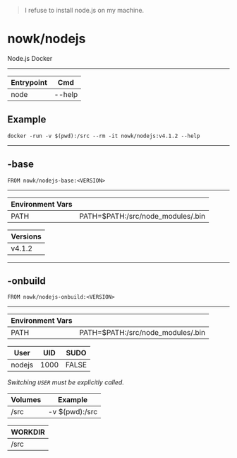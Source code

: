 > I refuse to install node.js on my machine.

# nowk/nodejs

Node.js Docker

---

| Entrypoint | Cmd     |
| ---------- | ------- |
| node       | --help  |

## Example

    docker -run -v $(pwd):/src --rm -it nowk/nodejs:v4.1.2 --help


---

## -base

    FROM nowk/nodejs-base:<VERSION>

---

| Environment Vars |                         |
| ---------------- | --------------------------------- |
| PATH             | PATH=$PATH:/src/node_modules/.bin |

| Versions |
| -------- |
| v4.1.2   |


---

## -onbuild

    FROM nowk/nodejs-onbuild:<VERSION>

---

| Environment Vars |                                   |
| ---------------- | --------------------------------- |
| PATH             | PATH=$PATH:/src/node_modules/.bin |


| User   | UID  | SUDO  |
| ------ | ---- | ----- |
| nodejs | 1000 | FALSE |

*Switching `USER` must be explicitly called.*


| Volumes | Example        |
| ------- | -------------- |
| /src    | -v $(pwd):/src |


| WORKDIR |
| ------- |
| /src    |

